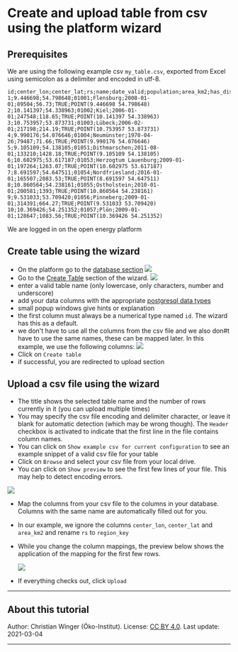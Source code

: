 # Create and upload table from csv using the platform wizard

## Prerequisites

We are using the following example csv `my_table.csv`, exported from Excel using semicolon as a delimiter and encoded in utf-8.

```
id;center_lon;center_lat;rs;name;date_valid;population;area_km2;has_dist;geometry_wkt
1;9.446698;54.798648;01001;Flensburg;2008-01-01;89504;56.73;TRUE;POINT(9.446698 54.798648)
2;10.141397;54.338963;01002;Kiel;2006-01-01;247548;118.65;TRUE;POINT(10.141397 54.338963)
3;10.753957;53.873731;01003;Lübeck;2006-02-01;217198;214.19;TRUE;POINT(10.753957 53.873731)
4;9.990176;54.076646;01004;Neumünster;1970-04-26;79487;71.66;TRUE;POINT(9.990176 54.076646)
5;9.105109;54.138105;01051;Dithmarschen;2011-08-01;133210;1428.18;TRUE;POINT(9.105109 54.138105)
6;10.602975;53.617187;01053;Herzogtum Lauenburg;2009-01-01;197264;1263.07;TRUE;POINT(10.602975 53.617187)
7;8.691597;54.647511;01054;Nordfriesland;2016-01-01;165507;2083.53;TRUE;POINT(8.691597 54.647511)
8;10.860564;54.238161;01055;Ostholstein;2010-01-01;200581;1393;TRUE;POINT(10.860564 54.238161)
9;9.531033;53.709420;01056;Pinneberg;2009-01-01;314391;664.27;TRUE;POINT(9.531033 53.709420)
10;10.369426;54.251352;01057;Plön;2009-01-01;128647;1083.56;TRUE;POINT(10.369426 54.251352)
```

We are logged in on the open energy platform

## Create table using the wizard

- On the platform go to the [database section](https://openenergy-platform.org/dataedit/schemas)
  ![](https://openenergy-platform.org/media/image/2021/02/tutorial_upload_img1.png)
- Go to the [Create Table](https://openenergy-platform.org/dataedit/wizard/) section of the wizard.
  ![](https://openenergy-platform.org/media/image/2021/02/tutorial_upload_img2.png)
- enter a valid table name (only lowercase, only characters, number and underscore)
- add your data columns with the appropriate [postgresql data types](https://www.postgresql.org/docs/current/datatype.html)
- small popup windows give hints or explanation
- the first column must always be a numerical type named `id`. The wizard has this as a default.
- we don't have to use all the columns from the csv file and we also don#t have to use the same names, these can be mapped later. In this example, we use the following columns:
  ![](https://openenergy-platform.org/media/image/2021/02/tutorial_upload_img3.png)
- Click on `Create table`
- if successful, you are redirected to upload section

## Upload a csv file using the wizard

- The title shows the selected table name and the number of rows currently in it (you can upload multiple times)
- You may specify the csv file encoding and delimiter character, or leave it blank for automatic detection (which may be wrong though). The `Header` checkbox is activated to indicate that the first line in the file contains column names.
- You can click on `Show example csv for current configuration` to see an example snippet of a valid csv file for your table
- Click on `Browse` and select your csv file from your local drive.
- You can click on `Show preview` to see the first few lines of your file. This may help to detect encoding errors.

![](https://openenergy-platform.org/media/image/2021/02/tutorial_upload_img4.png)

- Map the columns from your csv file to the columns in your database. Columns with the same name are automatically filled out for you.
- In our example, we ignore the columns `center_lon`, `center_lat` and `area_km2` and rename `rs` to `region_key`
- While you change the column mappings, the preview below shows the application of the mapping for the first few rows.

  ![](https://openenergy-platform.org/media/image/2021/02/tutorial_upload_img5.png)

- If everything checks out, click `Upload`

---

## About this tutorial

Author: Christian Winger (Öko-Institut). License: [CC BY 4.0](https://creativecommons.org/licenses/by/4.0/deed.en). Last update: 2021-03-04

---
